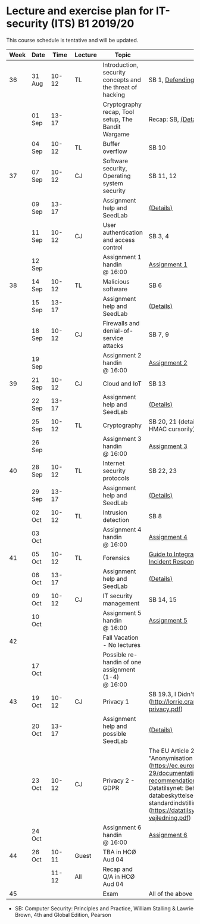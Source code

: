 # Lecture and exercise plan for IT-security (ITS) B1 2019/20

This course schedule is tentative and will be updated.

| Week | Date   | &nbsp;Time&nbsp; | Lecture | Topic                                                     | Material                                                                                                                                                                                                                                                                                                                                                       |
| ---- | ----   | -----            | ------- | -----                                                     | --------                                                                                                                                                                                                                                                                                                                                                       |
| 36   | 31 Aug | 10-12            | TL      | Introduction, security concepts and the threat of hacking | SB 1, [Defending the digital frontier, The Economist](https://www.economist.com/sites/default/files/20140712_cyber-security.pdf)                                                                                                                                                                                                                               |
|      | 01 Sep | 13-17            |         | Cryptography recap, Tool setup, The Bandit Wargame        | Recap: SB, [(Details)](exercises/exercise1.md) 2                                                                                                                                                                                                                                                                                                               |
|      | 04 Sep | 10-12            | TL      | Buffer overflow                                           | SB 10                                                                                                                                                                                                                                                                                                                                                          |
| 37   | 07 Sep | 10-12            | CJ      | Software security, Operating system security              | SB 11, 12                                                                                                                                                                                                                                                                                                                                                      |
|      | 09 Sep | 13-17            |         | Assignment help and SeedLab                               | [(Details)](exercises/exercise2.md)                                                                                                                                                                                                                                                                                                                            |
|      | 11 Sep | 10-12            | CJ      | User authentication and access control                    | SB 3, 4                                                                                                                                                                                                                                                                                                                                                        |
|      | 12 Sep |                  |         | Assignment 1 handin @ 16:00                                | [Assignment 1](assignments/assignment1.md)                                                                                                                                                                                                                                                                                                                     |
| 38   | 14 Sep | 10-12            | TL      | Malicious software                                        | SB 6                                                                                                                                                                                                                                                                                                                                                           |
|      | 15 Sep | 13-17            |         | Assignment help and SeedLab                               | [(Details)](exercises/exercise3.md)                                                                                                                                                                                                                                                                                                                            |
|      | 18 Sep | 10-12            | CJ      | Firewalls and denial-of-service attacks                   | SB 7, 9                                                                                                                                                                                                                                                                                                                                                        |
|      | 19 Sep |                  |         | Assignment 2 handin @ 16:00                                | [Assignment 2](assignments/assignment2.md)                                                                                                                                                                                                                                                                                                                     |
| 39   | 21 Sep | 10-12            | CJ      | Cloud and IoT                                             | SB 13                                                                                                                                                                                                                                                                                                                                                          |
|      | 22 Sep | 13-17            |         | Assignment help and SeedLab                               | [(Details)](exercises/exercise4.md)                                                                                                                                                                                                                                                                                                                            |
|      | 25 Sep | 10-12            | TL      | Cryptography                                              | SB 20, 21 (details on AES, AE, OCB, SHA and HMAC cursorily)                                                                                                                                                                                                                                                                                                    |
|      | 26 Sep |                  |         | Assignment 3 handin @ 16:00                                | [Assignment 3](assignments/assignment3.md)                                                                                                                                                                                                                                                                                                                     |
| 40   | 28 Sep | 10-12            | TL      | Internet security protocols                               | SB 22, 23                                                                                                                                                                                                                                                                                                                                                      |
|      | 29 Sep | 13-17            |         | Assignment help and SeedLab                               | [(Details)](exercises/exercise5.md)                                                                                                                                                                                                                                                                                                                            |
|      | 02 Oct | 10-12            | TL      | Intrusion detection                                       | SB 8                                                                                                                                                                                                                                                                                                                                                           |
|      | 03 Oct |                  |         | Assignment 4 handin @ 16:00                                | [Assignment 4](assignments/assignment4.md)                                                                                                                                                                                                                                                                                                                     |
| 41   | 05 Oct | 10-12            | TL      | Forensics                                                 | [Guide to Integrating Forensic Techniques into Incident Response](https://nvlpubs.nist.gov/nistpubs/Legacy/SP/nistspecialpublication800-86.pdf) ch. 3-5                                                                                                                                                                                                        |
|      | 06 Oct | 13-17            |         | Assignment help and SeedLab                               | [(Details)](exercises/exercise6.md)                                                                                                                                                                                                                                                                                                                            |
|      | 09 Oct | 10-12            | CJ      | IT security management                                    | SB 14, 15                                                                                                                                                                                                                                                                                                                                                      |
|      | 10 Oct |                  |         | Assignment 5 handin @ 16:00                                | [Assignment 5](assignments/assignment5.md)                                                                                                                                                                                                                                                                                                                     |
| 42   |        |                  |         | Fall Vacation - No lectures                               |                                                                                                                                                                                                                                                                                                                                                                |
|      | 17 Oct |                  |         | Possible re-handin of one assignment (1-4) @ 16:00         |                                                                                                                                                                                                                                                                                                                                                                |
| 43   | 19 Oct | 10-12            | CJ      | Privacy 1                                                 | SB 19.3, I Didn't Buy it for Myself, Cranor (http://lorrie.cranor.org/pubs/personalization-privacy.pdf)                                                                                                                                                                                                                                                        |
|      | 20 Oct | 13-17            |         | Assignment help and possible SeedLab                      | [(Details)](exercises/exercise7.md)                                                                                                                                                                                                                                                                                                                            |
|      | 23 Oct | 10-12            | CJ      | Privacy 2 - GDPR                                          | The EU Article 29 Data Protection WP - Opinion on "Anonymisation Techniques (https://ec.europa.eu/justice/article-29/documentation/opinion-recommendation/files/2014/wp216_en.pdf), Datatilsynet: Behandlingssikkerhed og databeskyttelse gennem design og standardindstillinger, del II (https://datatilsynet.dk/media/7587/artikel25og32-vejledning.pdf) |
|      | 24 Oct |                  |         | Assignment 6 handin @ 16:00                                | [Assignment 6](assignments/assignment6.md)                                                                                                                                                                                                                                                                                                                     |
| 44   | 26 Oct | 10-11            | Guest   | TBA  in HCØ Aud 04                                        |                                                                                                                                                                                                                                                                                                                                                                |
|      |        | 11-12            | All     | Recap and Q/A in HCØ Aud 04                               |                                                                                                                                                                                                                                                                                                                                                                |
| 45   |        |                  |         | Exam                                                      | All of the above                                                                                                                                                                                                                                                                                                                                               |


* SB: Computer Security: Principles and Practice, William Stalling & Lawrie Brown, 4th and Global Edition, Pearson

